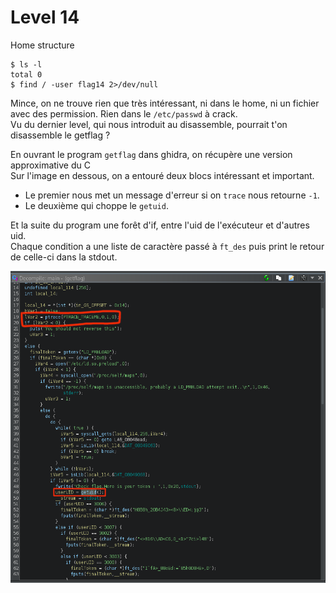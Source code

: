 # Level 14

Home structure
```
$ ls -l
total 0
$ find / -user flag14 2>/dev/null
```
Mince, on ne trouve rien que très intéressant, ni dans le home, ni un fichier avec des permission. Rien dans le `/etc/passwd` à crack. <br/>
Vu du dernier level, qui nous introduit au disassemble, pourrait t'on disassemble le getflag ?

En ouvrant le program `getflag` dans ghidra, on récupère une version approximative du C<br/>
Sur l'image en dessous, on a entouré deux blocs intéressant et important.
- Le premier nous met un message d'erreur si on `trace` nous retourne `-1`.
- Le deuxième qui choppe le `getuid`.

Et la suite du program une forêt d'if, entre l'uid de l'exécuteur et d'autres uid.<br/>
Chaque condition a une liste de caractère passé à `ft_des` puis print le retour de celle-ci dans la stdout.

![Decompile version of getflag executable in ghidra](./getflag_ghidra.png)

